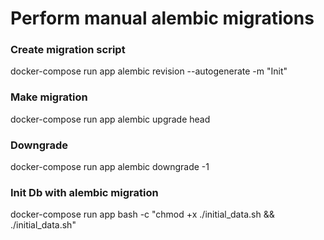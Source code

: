 # Perform manual alembic migrations

### Create migration script
docker-compose run app alembic revision --autogenerate -m "Init"

### Make migration
docker-compose run app alembic upgrade head

### Downgrade
docker-compose run app alembic downgrade -1

### Init Db with alembic migration
docker-compose run app bash -c "chmod +x ./initial_data.sh && ./initial_data.sh"